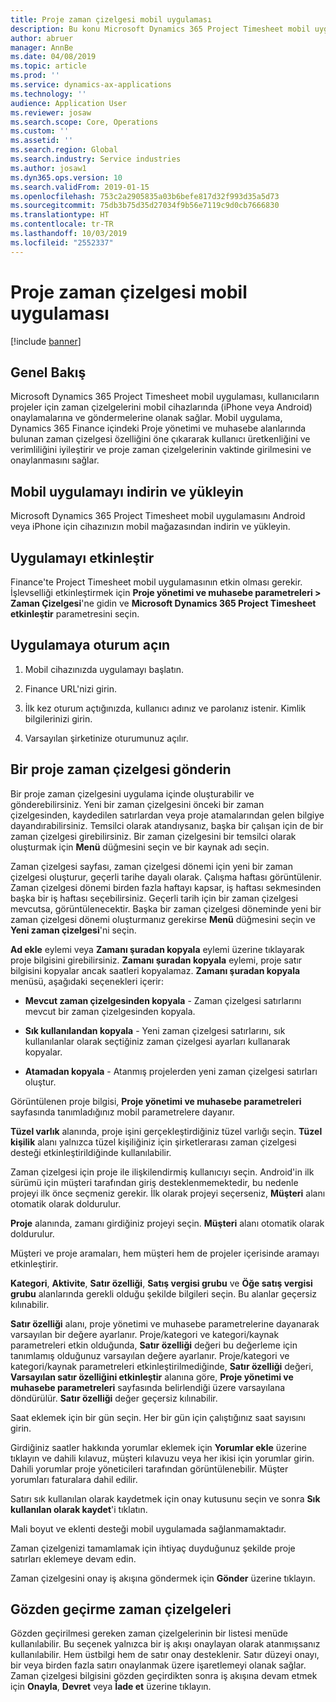 ```yaml
---
title: Proje zaman çizelgesi mobil uygulaması
description: Bu konu Microsoft Dynamics 365 Project Timesheet mobil uygulamasıyla ilgili bilgiler sağlar. Proje Zaman Çizelgesi mobil uygulaması, kullanıcıların projeler için zaman çizelgelerini mobil cihazlarında onaylamalarına ve göndermelerine olanak sağlar.
author: abruer
manager: AnnBe
ms.date: 04/08/2019
ms.topic: article
ms.prod: ''
ms.service: dynamics-ax-applications
ms.technology: ''
audience: Application User
ms.reviewer: josaw
ms.search.scope: Core, Operations
ms.custom: ''
ms.assetid: ''
ms.search.region: Global
ms.search.industry: Service industries
ms.author: josaw1
ms.dyn365.ops.version: 10
ms.search.validFrom: 2019-01-15
ms.openlocfilehash: 753c2a2905835a03b6befe817d32f993d35a5d73
ms.sourcegitcommit: 75db3b75d35d27034f9b56e7119c9d0cb7666830
ms.translationtype: HT
ms.contentlocale: tr-TR
ms.lasthandoff: 10/03/2019
ms.locfileid: "2552337"
---
```

# <a name="project-timesheet-mobile-application"></a>Proje zaman çizelgesi mobil uygulaması

[!include [banner](../includes/banner.md)]

## <a name="overview"></a>Genel Bakış

Microsoft Dynamics 365 Project Timesheet mobil uygulaması, kullanıcıların projeler için zaman çizelgelerini mobil cihazlarında (iPhone veya Android) onaylamalarına ve göndermelerine olanak sağlar. Mobil uygulama, Dynamics 365 Finance içindeki Proje yönetimi ve muhasebe alanlarında bulunan zaman çizelgesi özelliğini öne çıkararak kullanıcı üretkenliğini ve verimliliğini iyileştirir ve proje zaman çizelgelerinin vaktinde girilmesini ve onaylanmasını sağlar.

## <a name="download-and-install-the-mobile-app"></a>Mobil uygulamayı indirin ve yükleyin

Microsoft Dynamics 365 Project Timesheet mobil uygulamasını Android veya iPhone için cihazınızın mobil mağazasından indirin ve yükleyin.

## <a name="enable-the-app"></a>Uygulamayı etkinleştir 

Finance'te Project Timesheet mobil uygulamasının etkin olması gerekir. İşlevselliği etkinleştirmek için **Proje yönetimi ve muhasebe parametreleri \> Zaman Çizelgesi**'ne gidin ve **Microsoft Dynamics 365 Project Timesheet etkinleştir** parametresini seçin.

## <a name="sign-in-to-the-app"></a>Uygulamaya oturum açın

1.  Mobil cihazınızda uygulamayı başlatın.

2.  Finance URL'nizi girin.

3.  İlk kez oturum açtığınızda, kullanıcı adınız ve parolanız istenir. Kimlik bilgilerinizi girin.

4.  Varsayılan şirketinize oturumunuz açılır.

## <a name="submit-a-project-timesheet"></a>Bir proje zaman çizelgesi gönderin

Bir proje zaman çizelgesini uygulama içinde oluşturabilir ve gönderebilirsiniz. Yeni bir zaman çizelgesini önceki bir zaman çizelgesinden, kaydedilen satırlardan veya proje atamalarından gelen bilgiye dayandırabilirsiniz. Temsilci olarak atandıysanız, başka bir çalışan için de bir zaman çizelgesi girebilirsiniz. Bir zaman çizelgesini bir temsilci olarak oluşturmak için **Menü** düğmesini seçin ve bir kaynak adı seçin.

Zaman çizelgesi sayfası, zaman çizelgesi dönemi için yeni bir zaman çizelgesi oluşturur, geçerli tarihe dayalı olarak. Çalışma haftası görüntülenir. Zaman çizelgesi dönemi birden fazla haftayı kapsar, iş haftası sekmesinden başka bir iş haftası seçebilirsiniz.
Geçerli tarih için bir zaman çizelgesi mevcutsa, görüntülenecektir. Başka bir zaman çizelgesi döneminde yeni bir zaman çizelgesi dönemi oluşturmanız gerekirse **Menü** düğmesini seçin ve **Yeni zaman çizelgesi**'ni seçin.

**Ad ekle** eylemi veya **Zamanı şuradan kopyala** eylemi üzerine tıklayarak proje bilgisini girebilirsiniz. **Zamanı şuradan kopyala** eylemi, proje satır bilgisini kopyalar ancak saatleri kopyalamaz. **Zamanı şuradan kopyala** menüsü, aşağıdaki seçenekleri içerir:

- **Mevcut zaman çizelgesinden kopyala** - Zaman çizelgesi satırlarını mevcut bir zaman çizelgesinden kopyala.

- **Sık kullanılandan kopyala** - Yeni zaman çizelgesi satırlarını, sık kullanılanlar olarak seçtiğiniz zaman çizelgesi ayarları kullanarak kopyalar.

- **Atamadan kopyala** - Atanmış projelerden yeni zaman çizelgesi satırları oluştur.

Görüntülenen proje bilgisi, **Proje yönetimi ve muhasebe parametreleri** sayfasında tanımladığınız mobil parametrelere dayanır.

**Tüzel varlık** alanında, proje işini gerçekleştirdiğiniz tüzel varlığı seçin. **Tüzel kişilik** alanı yalnızca tüzel kişiliğiniz için şirketlerarası zaman çizelgesi desteği etkinleştirildiğinde kullanılabilir.

Zaman çizelgesi için proje ile ilişkilendirmiş kullanıcıyı seçin. Android'in ilk sürümü için müşteri tarafından giriş desteklenmemektedir, bu nedenle projeyi ilk önce seçmeniz gerekir. İlk olarak projeyi seçerseniz, **Müşteri** alanı otomatik olarak doldurulur.

**Proje** alanında, zamanı girdiğiniz projeyi seçin. **Müşteri** alanı otomatik olarak doldurulur.

Müşteri ve proje aramaları, hem müşteri hem de projeler içerisinde aramayı etkinleştirir.

**Kategori**, **Aktivite**, **Satır özelliği**, **Satış vergisi grubu** ve **Öğe satış vergisi grubu** alanlarında gerekli olduğu şekilde bilgileri seçin. Bu alanlar geçersiz kılınabilir.

**Satır özelliği** alanı, proje yönetimi ve muhasebe parametrelerine dayanarak varsayılan bir değere ayarlanır. Proje/kategori ve kategori/kaynak parametreleri etkin olduğunda, **Satır özelliği** değeri bu değerleme için tanımlamış olduğunuz varsayılan değere ayarlanır. Proje/kategori ve kategori/kaynak parametreleri etkinleştirilmediğinde, **Satır özelliği** değeri, **Varsayılan satır özelliğini etkinleştir** alanına göre, **Proje yönetimi ve muhasebe parametreleri** sayfasında belirlendiği üzere varsayılana döndürülür. **Satır özelliği** değer geçersiz kılınabilir.

Saat eklemek için bir gün seçin. Her bir gün için çalıştığınız saat sayısını girin.

Girdiğiniz saatler hakkında yorumlar eklemek için **Yorumlar ekle** üzerine tıklayın ve dahili kılavuz, müşteri kılavuzu veya her ikisi için yorumlar girin.
Dahili yorumlar proje yöneticileri tarafından görüntülenebilir. Müşter yorumları faturalara dahil edilir.

Satırı sık kullanılan olarak kaydetmek için onay kutusunu seçin ve sonra **Sık kullanılan olarak kaydet**'i tıklatın.

Mali boyut ve eklenti desteği mobil uygulamada sağlanmamaktadır.

Zaman çizelgenizi tamamlamak için ihtiyaç duyduğunuz şekilde proje satırları eklemeye devam edin.

Zaman çizelgesini onay iş akışına göndermek için **Gönder** üzerine tıklayın.

## <a name="review-timesheets"></a>Gözden geçirme zaman çizelgeleri

Gözden geçirilmesi gereken zaman çizelgelerinin bir listesi menüde kullanılabilir. Bu seçenek yalnızca bir iş akışı onaylayan olarak atanmışsanız kullanılabilir. Hem üstbilgi hem de satır onay desteklenir. Satır düzeyi onayı, bir veya birden fazla satırı onaylanmak üzere işaretlemeyi olanak sağlar. Zaman çizelgesi bilgisini gözden geçirdikten sonra iş akışına devam etmek için **Onayla**, **Devret** veya **İade et** üzerine tıklayın.
